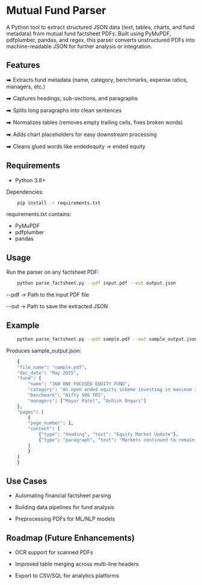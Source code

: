 # Mutual Fund Parser

A Python tool to extract structured JSON data (text, tables, charts, and fund metadata) from mutual fund factsheet PDFs.
Built using PyMuPDF, pdfplumber, pandas, and regex, this parser converts unstructured PDFs into machine-readable JSON for further analysis or integration.

## Features

⮕ Extracts fund metadata (name, category, benchmarks, expense ratios, managers, etc.)

⮕ Captures headings, sub-sections, and paragraphs

⮕ Splits long paragraphs into clean sentences

⮕ Normalizes tables (removes empty trailing cells, fixes broken words)

⮕ Adds chart placeholders for easy downstream processing

⮕ Cleans glued words like endedequity → ended equity

## Requirements

- Python 3.8+

Dependencies:
```bash
    pip install -r requirements.txt
```


requirements.txt contains:

- PyMuPDF
- pdfplumber
- pandas

## Usage

Run the parser on any factsheet PDF:
```bash
    python parse_factsheet.py --pdf input.pdf --out output.json
```

--pdf → Path to the input PDF file

--out → Path to save the extracted JSON

## Example
```bash
    python parse_factsheet.py --pdf sample.pdf --out sample_output.json
```

Produces sample_output.json:
```bash
    {
    "file_name": "sample.pdf",
    "doc_date": "May 2025",
    "fund": {
        "name": "360 ONE FOCUSED EQUITY FUND",
        "category": "An open ended equity scheme investing in maximum 30 multicap stocks",
        "benchmark": "Nifty 500 TRI",
        "managers": ["Mayur Patel", "Ashish Ongari"]
    },
    "pages": [
        {
        "page_number": 1,
        "content": [
            {"type": "heading", "text": "Equity Market Update"},
            {"type": "paragraph", "text": "Markets continued to remain volatile during May 2025..."}
        ]
        }
    ]
    }
```

## Use Cases

- Automating financial factsheet parsing

- Building data pipelines for fund analysis

- Preprocessing PDFs for ML/NLP models

## Roadmap (Future Enhancements)

- OCR support for scanned PDFs

- Improved table merging across multi-line headers

- Export to CSV/SQL for analytics platforms
